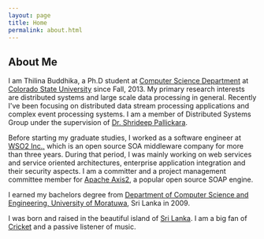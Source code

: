 ```yaml
---
layout: page
title: Home
permalink: about.html
---
```


## About Me
I am Thilina Buddhika, a Ph.D student at [Computer Science Department](http://www.cs.colostate.edu) at [Colorado State University](http://www.colostate.edu) since Fall, 2013. My primary research interests are distributed systems and large scale data processing in general. Recently I've been focusing on distributed data stream processing applications and complex event processing systems. I am a member of Distributed Systems Group under the supervision of [Dr. Shrideep Pallickara](http://www.cs.colostate.edu/~shrideep/).

Before starting my graduate studies, I worked as a software engineer at [WSO2 Inc.,](http://wso2.com) which is an open source SOA middleware company for more than three years.
During that period, I was mainly working on web services and service oriented architectures, enterprise application integration and their security aspects.
I am a committer and a project management committee member for [Apache Axis2](http://axis.apache.org/axis2/java/core/), a popular open source SOAP engine.

I earned my bachelors degree from [Department of Computer Science and Engineering, University of Moratuwa](http://www.cse.mrt.ac.lk), Sri Lanka in 2009.

I was born and raised in the beautiful island of [Sri Lanka](https://www.youtube.com/watch?v=BsDG-FdW0is). I am a big fan of [Cricket](http://www.srilankacricket.lk/) and a passive listener of music.

